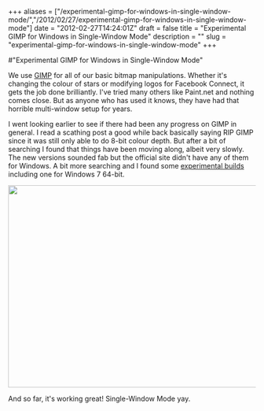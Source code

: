 +++
aliases = ["/experimental-gimp-for-windows-in-single-window-mode/","/2012/02/27/experimental-gimp-for-windows-in-single-window-mode"]
date = "2012-02-27T14:24:01Z"
draft = false
title = "Experimental GIMP for Windows in Single-Window Mode"
description = ""
slug = "experimental-gimp-for-windows-in-single-window-mode"
+++

#"Experimental GIMP for Windows in Single-Window Mode"

We use <a href="http://www.gimp.org/">GIMP</a> for all of our basic bitmap manipulations. Whether it's changing the colour of stars or modifying logos for Facebook Connect, it gets the job done brilliantly. I've tried many others like Paint.net and nothing comes close. But as anyone who has used it knows, they have had that horrible multi-window setup for years.

I went looking earlier to see if there had been any progress on GIMP in general. I read a scathing post a good while back basically saying RIP GIMP since it was still only able to do 8-bit colour depth. But after a bit of searching I found that things have been moving along, albeit very slowly. The new versions sounded fab but the official site didn't have any of them for Windows. A bit more searching and I found some <a href="http://graphicall.org/351">experimental builds</a> including one for Windows 7 64-bit.

<a href="https://d2j17b10ywb1i7.cloudfront.net/wp-content/uploads/2012/02/gimp.png"><img class="alignnone size-large wp-image-602" title="gimp" src="https://d2j17b10ywb1i7.cloudfront.net/wp-content/uploads/2012/02/gimp-1024x722.png" alt="" width="584" height="411" /></a>

And so far, it's working great! Single-Window Mode yay.